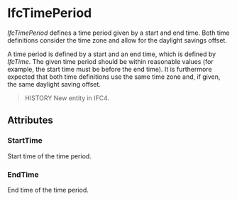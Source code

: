 # IfcTimePeriod

_IfcTimePeriod_ defines a time period given by a start and end time. Both time definitions consider the time zone and allow for the daylight savings offset.
<!-- end of short definition -->


A time period is defined by a start and an end time, which is defined by _IfcTime_. The given time period should be within reasonable values (for example, the start time must be before the end time). It is furthermore expected that both time definitions use the same time zone and, if given, the same daylight saving offset.

> HISTORY New entity in IFC4.

## Attributes

### StartTime
Start time of the time period.

### EndTime
End time of the time period.
